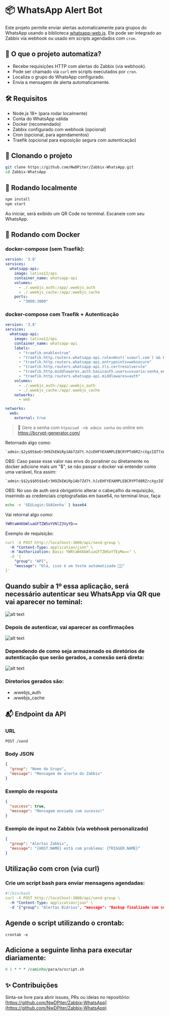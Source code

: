 # 📦 WhatsApp Alert Bot

Este projeto permite enviar alertas automaticamente para grupos do WhatsApp usando a biblioteca [whatsapp-web.js](https://github.com/pedroslopez/whatsapp-web.js). Ele pode ser integrado ao Zabbix via webhook ou usado em scripts agendados com `cron`.

## 🚀 O que o projeto automatiza?
- Recebe requisições HTTP com alertas do Zabbix (via webhook).
- Pode ser chamado via `curl` em scripts executados por `cron`.
- Localiza o grupo do WhatsApp configurado.
- Envia a mensagem de alerta automaticamente.

## 🛠 Requisitos
- Node.js 18+ (para rodar localmente)
- Conta do WhatsApp válida
- Docker (recomendado)
- Zabbix configurado com webhook (opcional)
- Cron (opcional, para agendamentos)
- Traefik (opcional para exposição segura com autenticação)

## 📁 Clonando o projeto
```bash
git clone https://github.com/NwDPiter/Zabbix-WhatsApp.git
cd Zabbix-WhatsApp
```

## 🧪 Rodando localmente
```bash
npm install
npm start
```
Ao iniciar, será exibido um QR Code no terminal. Escaneie com seu WhatsApp.

## 🐳 Rodando com Docker

### docker-compose (sem Traefik):
```yaml
version: '3.8'
services:
  whatsapp-api:
    image: latixa12/api
    container_name: whatsapp-api
    volumes:
      - ./.wwebjs_auth:/app/.wwebjs_auth
      - ./.wwebjs_cache:/app/.wwebjs_cache
    ports:
      - "3000:3000"
```

### docker-compose com Traefik + Autenticação
```yaml
version: '3.8'
services:
  whatsapp-api:
    image: latixa12/api
    container_name: whatsapp-api
    labels:
      - "traefik.enable=true"
      - "traefik.http.routers.whatsapp-api.rule=Host(`suaurl.com`) && PathPrefix(`/send`)"
      - "traefik.http.routers.whatsapp-api.entrypoints=websecure"
      - "traefik.http.routers.whatsapp-api.tls.certresolver=le"
      - "traefik.http.middlewares.auth.basicauth.users=usuario:senha_encriptada"
      - "traefik.http.routers.whatsapp-api.middlewares=auth"
    volumes:
      - ./.wwebjs_auth:/app/.wwebjs_auth
      - ./.wwebjs_cache:/app/.wwebjs_cache
    networks:
      - web

networks:
  web:
    external: true

```
> 🔐 Gere a senha com `htpasswd -nb admin senha` ou online em: https://bcrypt-generator.com/

Retornado algo como:

    `admin:$2y$05$eEr3H9ZkEWiRp1Ab7Zd7t.hJzEHFYEXAMPLEBCRYPTd8RZrcXgzIQT7xW`

OBS: Caso passe esse valor nas envs do poratiner ou diretamente no docker adicione mais um "$", se não passar o docker vai entender como uma variável, fica assim:

    `admin:$$2y$$05$$eEr3H9ZkEWiRp1Ab7Zd7t.hJzEHFYEXAMPLEBCRYPTd8RZrcXgzIQT7xW`
  
OBS: No uso de auth será obrigatório alterar o cabeçalho da requisição, inserindo as credenciais criptografadas em base64, no terminal linux, faça:

```bash
echo -n 'SEULogin:SUASenha' | base64
```

Vai retornal algo como:
```bash
YWRtaW46bWluaGFTZW5oYVNlZ3VyYQ==
```

Exemplo de requisição:
```yml
curl -X POST http://localhost:3000/api/send-group \
  -H "Content-Type: application/json" \
  -H "Authorization: Basic YWRtaW46bWluaGFTZW5oYTEyMw==" \
  -d '{
    "group": "API",
    "message": "Olá, isso é um teste automatizado 🚀😊"
}'
```

## Quando subir a 1º essa aplicação, será necessário autenticar seu WhatsApp via QR que vai aparecer no teminal:

![alt text](/doc/QR.png)

### Depois de autenticar, vai aparecer as confirmações

![alt text](/doc/Posauth.png)

### Dependendo de como seja armazenado os diretórios de autenticação que serão gerados, a conexão será direta:

![alt text](/doc/ConexaoDireta.png)

### Diretorios gerados são:
 - .wwebjs_auth
 - .wwebjs_cache

## 📬 Endpoint da API
### URL
`POST /send`

### Body JSON
```json
{
  "group": "Nome do Grupo",
  "message": "Mensagem de alerta do Zabbix"
}
```

### Exemplo de resposta
```json
{
  "success": true,
  "message": "Mensagem enviada com sucesso!"
}
```

### Exemplo de input no Zabbix (via webhook personalizado)
```json
{
  "group": "Alertas Zabbix",
  "message": "{HOST.NAME} está com problema: {TRIGGER.NAME}"
}
```

## Utilização com cron (via curl)
### Crie um script bash para enviar mensagens agendadas:

```yml
#!/bin/bash
curl -X POST http://localhost:3000/api/send-group \
  -H "Content-Type: application/json" \
  -d '{"group": "Alertas Diários", "message": "Backup finalizado com sucesso."}'
```
## Agende o script utilizando o crontab:

    crontab -e

## Adicione a seguinte linha para executar diariamente:
```perl
0 1 * * * /caminho/para/o/script.sh
```

## ✨ Contribuições
Sinta-se livre para abrir issues, PRs ou ideias no repositório: [https://github.com/NwDPiter/Zabbix-WhatsApp](https://github.com/NwDPiter/Zabbix-WhatsApp)

